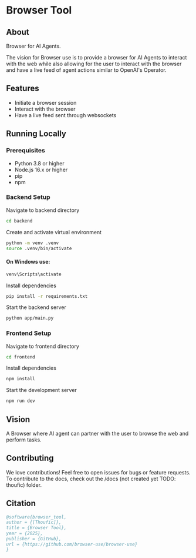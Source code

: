 # Browser Tool

## About

Browser for AI Agents.

The vision for Browser use is to provide a browser for AI Agents to interact with the web while also allowing for the user to interact with the browser and have a live feed of agent actions similar to OpenAI's Operator.

## Features

- Initiate a browser session
- Interact with the browser
- Have a live feed sent through websockets

## Running Locally

### Prerequisites

- Python 3.8 or higher
- Node.js 16.x or higher
- pip
- npm

### Backend Setup

Navigate to backend directory

```bash
cd backend
```

Create and activate virtual environment

```bash
python -m venv .venv
source .venv/bin/activate
```

#### On Windows use:

```bash
venv\Scripts\activate
```

Install dependencies

```bash
pip install -r requirements.txt
```

Start the backend server

```bash
python app/main.py
```

### Frontend Setup

Navigate to frontend directory

```bash
cd frontend
```

Install dependencies

```bash
npm install
```

Start the development server

```bash
npm run dev
```

## Vision

A Browser where AI agent can partner with the user to browse the web and perform tasks.

## Contributing

We love contributions! Feel free to open issues for bugs or feature requests. To contribute to the docs, check out the /docs (not created yet TODO: thoufic) folder.

## Citation

```bibtex
@software{browser_tool,
author = {[Thoufic]},
title = {Browser Tool},
year = {2025},
publisher = {GitHub},
url = {https://github.com/browser-use/browser-use}
}
```
